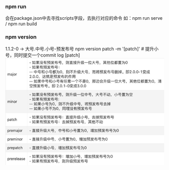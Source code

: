 ### npm run
会在package.json中去寻找scripts字段，去执行对应的命令
如：npm run serve  /  npm run build

### npm version
1.1.2-0  ->  大号.中号.小号-预发布号
npm version patch -m '[patch]'  # 提升小号，同时提交一个commit log [patch]
![](./version.png)
